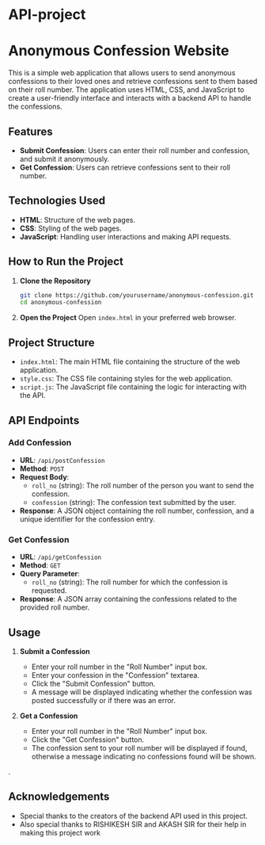 # API-project
# Anonymous Confession Website

This is a simple web application that allows users to send anonymous confessions to their loved ones and retrieve confessions sent to them based on their roll number. The application uses HTML, CSS, and JavaScript to create a user-friendly interface and interacts with a backend API to handle the confessions.

## Features

- **Submit Confession**: Users can enter their roll number and confession, and submit it anonymously.
- **Get Confession**: Users can retrieve confessions sent to their roll number.

## Technologies Used

- **HTML**: Structure of the web pages.
- **CSS**: Styling of the web pages.
- **JavaScript**: Handling user interactions and making API requests.

## How to Run the Project

1. **Clone the Repository**
    ```bash
    git clone https://github.com/yourusername/anonymous-confession.git
    cd anonymous-confession
    ```

2. **Open the Project**
    Open `index.html` in your preferred web browser.

## Project Structure

- `index.html`: The main HTML file containing the structure of the web application.
- `style.css`: The CSS file containing styles for the web application.
- `script.js`: The JavaScript file containing the logic for interacting with the API.

## API Endpoints

### Add Confession
- **URL**: `/api/postConfession`
- **Method**: `POST`
- **Request Body**:
  - `roll_no` (string): The roll number of the person you want to send the confession.
  - `confession` (string): The confession text submitted by the user.
- **Response**: A JSON object containing the roll number, confession, and a unique identifier for the confession entry.

### Get Confession
- **URL**: `/api/getConfession`
- **Method**: `GET`
- **Query Parameter**: 
  - `roll_no` (string): The roll number for which the confession is requested.
- **Response**: A JSON array containing the confessions related to the provided roll number.

## Usage

1. **Submit a Confession**
   - Enter your roll number in the "Roll Number" input box.
   - Enter your confession in the "Confession" textarea.
   - Click the "Submit Confession" button.
   - A message will be displayed indicating whether the confession was posted successfully or if there was an error.

2. **Get a Confession**
   - Enter your roll number in the "Roll Number" input box.
   - Click the "Get Confession" button.
   - The confession sent to your roll number will be displayed if found, otherwise a message indicating no confessions found will be shown.



.

## Acknowledgements

- Special thanks to the creators of the backend API used in this project.
- Also special thanks to RISHIKESH SIR and AKASH SIR for their help in making this project work

